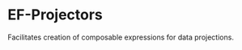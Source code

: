 EF-Projectors
==================

Facilitates creation of composable expressions for data projections. 